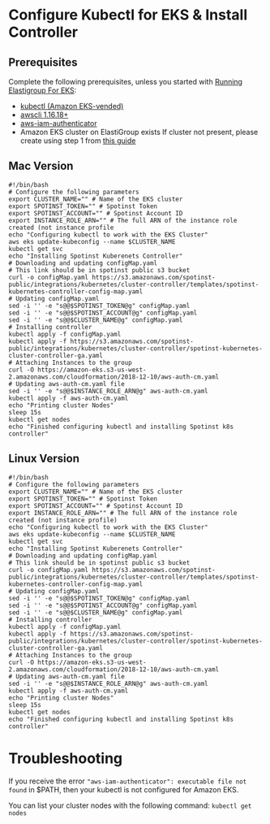 # Configure Kubectl for EKS & Install Controller

## Prerequisites
Complete the following prerequisites, unless you started with [Running Elastigroup For EKS](https://help.dev.spot.io/elastigroup/tutorials/amazon-eks/create-elastigroup-eks-cluster):

* [kubectl (Amazon EKS-vended)](https://docs.aws.amazon.com/eks/latest/userguide/install-kubectl.html)
* [awscli 1.16.18+](https://docs.aws.amazon.com/cli/latest/userguide/installing.html)
* [aws-iam-authenticator](https://docs.aws.amazon.com/eks/latest/userguide/configure-kubectl.html)
* Amazon EKS cluster on ElastiGroup exists
  If cluster not present, please create using step 1 from [this guide](https://help.dev.spot.io/elastigroup/tutorials/amazon-eks/create-elastigroup-eks-cluster)

## Mac Version

```
#!/bin/bash
# Configure the following parameters
export CLUSTER_NAME="" # Name of the EKS cluster
export SPOTINST_TOKEN="" # Spotinst Token
export SPOTINST_ACCOUNT="" # Spotinst Account ID
export INSTANCE_ROLE_ARN="" # The full ARN of the instance role created (not instance profile
echo "Configuring kubectl to work with the EKS Cluster"
aws eks update-kubeconfig --name $CLUSTER_NAME
kubectl get svc
echo "Installing Spotinst Kuberenets Controller"
# Downloading and updating configMap.yaml
# This link should be in spotinst public s3 bucket
curl -o configMap.yaml https://s3.amazonaws.com/spotinst-public/integrations/kubernetes/cluster-controller/templates/spotinst-kubernetes-controller-config-map.yaml
# Updating configMap.yaml
sed -i '' -e "s@@$SPOTINST_TOKEN@g" configMap.yaml
sed -i '' -e "s@@$SPOTINST_ACCOUNT@g" configMap.yaml
sed -i '' -e "s@@$CLUSTER_NAME@g" configMap.yaml
# Installing controller
kubectl apply -f configMap.yaml
kubectl apply -f https://s3.amazonaws.com/spotinst-public/integrations/kubernetes/cluster-controller/spotinst-kubernetes-cluster-controller-ga.yaml
# Attaching Instances to the group
curl -O https://amazon-eks.s3-us-west-2.amazonaws.com/cloudformation/2018-12-10/aws-auth-cm.yaml
# Updating aws-auth-cm.yaml file
sed -i '' -e "s@@$INSTANCE_ROLE_ARN@g" aws-auth-cm.yaml
kubectl apply -f aws-auth-cm.yaml
echo "Printing cluster Nodes"
sleep 15s
kubectl get nodes
echo "Finished configuring kubectl and installing Spotinst k8s controller"
```

## Linux Version

```
#!/bin/bash
# Configure the following parameters
export CLUSTER_NAME="" # Name of the EKS cluster
export SPOTINST_TOKEN="" # Spotinst Token
export SPOTINST_ACCOUNT="" # Spotinst Account ID
export INSTANCE_ROLE_ARN="" # The full ARN of the instance role created (not instance profile)
echo "Configuring kubectl to work with the EKS Cluster"
aws eks update-kubeconfig --name $CLUSTER_NAME
kubectl get svc
echo "Installing Spotinst Kuberenets Controller"
# Downloading and updating configMap.yaml
# This link should be in spotinst public s3 bucket
curl -o configMap.yaml https://s3.amazonaws.com/spotinst-public/integrations/kubernetes/cluster-controller/templates/spotinst-kubernetes-controller-config-map.yaml
# Updating configMap.yaml
sed -i '' -e "s@@$SPOTINST_TOKEN@g" configMap.yaml
sed -i '' -e "s@@$SPOTINST_ACCOUNT@g" configMap.yaml
sed -i '' -e "s@@$CLUSTER_NAME@g" configMap.yaml
# Installing controller
kubectl apply -f configMap.yaml
kubectl apply -f https://s3.amazonaws.com/spotinst-public/integrations/kubernetes/cluster-controller/spotinst-kubernetes-cluster-controller-ga.yaml
# Attaching Instances to the group
curl -O https://amazon-eks.s3-us-west-2.amazonaws.com/cloudformation/2018-12-10/aws-auth-cm.yaml
# Updating aws-auth-cm.yaml file
sed -i '' -e "s@@$INSTANCE_ROLE_ARN@g" aws-auth-cm.yaml
kubectl apply -f aws-auth-cm.yaml
echo "Printing cluster Nodes"
sleep 15s
kubectl get nodes
echo "Finished configuring kubectl and installing Spotinst k8s controller"
```

# Troubleshooting
If you receive the error `"aws-iam-authenticator": executable file not found` in $PATH, then your kubectl is not configured for Amazon EKS.

You can list your cluster nodes with the following command:
`kubectl get nodes`
